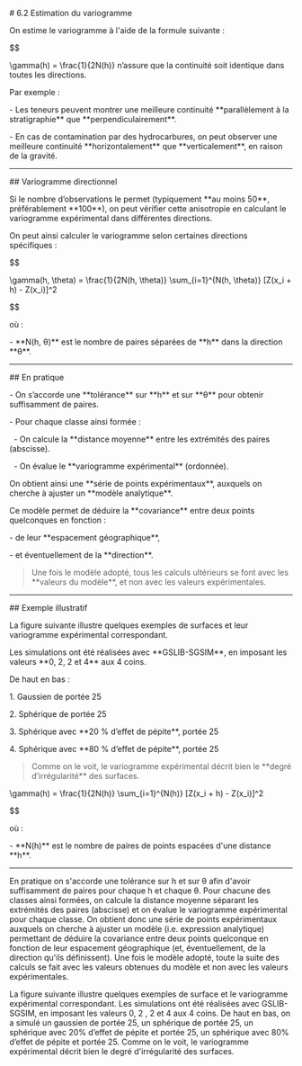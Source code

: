 \# 6.2 Estimation du variogramme



On estime le variogramme à l'aide de la formule suivante :



$$

\\gamma(h) = \\frac{1}{2N(h)} n’assure que la continuité soit identique dans toutes les directions.  

Par exemple :

\- Les teneurs peuvent montrer une meilleure continuité \*\*parallèlement à la stratigraphie\*\* que \*\*perpendiculairement\*\*.

\- En cas de contamination par des hydrocarbures, on peut observer une meilleure continuité \*\*horizontalement\*\* que \*\*verticalement\*\*, en raison de la gravité.



---



\## Variogramme directionnel



Si le nombre d’observations le permet (typiquement \*\*au moins 50\*\*, préférablement \*\*100\*\*), on peut vérifier cette anisotropie en calculant le variogramme expérimental dans différentes directions.



On peut ainsi calculer le variogramme selon certaines directions spécifiques :



$$

\\gamma(h, \\theta) = \\frac{1}{2N(h, \\theta)} \\sum\_{i=1}^{N(h, \\theta)} \[Z(x\_i + h) - Z(x\_i)]^2

$$



où :

\- \*\*N(h, θ)\*\* est le nombre de paires séparées de \*\*h\*\* dans la direction \*\*θ\*\*.



---



\## En pratique



\- On s’accorde une \*\*tolérance\*\* sur \*\*h\*\* et sur \*\*θ\*\* pour obtenir suffisamment de paires.

\- Pour chaque classe ainsi formée :

&nbsp; - On calcule la \*\*distance moyenne\*\* entre les extrémités des paires (abscisse).

&nbsp; - On évalue le \*\*variogramme expérimental\*\* (ordonnée).



On obtient ainsi une \*\*série de points expérimentaux\*\*, auxquels on cherche à ajuster un \*\*modèle analytique\*\*.  

Ce modèle permet de déduire la \*\*covariance\*\* entre deux points quelconques en fonction :

\- de leur \*\*espacement géographique\*\*,

\- et éventuellement de la \*\*direction\*\*.



> Une fois le modèle adopté, tous les calculs ultérieurs se font avec les \*\*valeurs du modèle\*\*, et non avec les valeurs expérimentales.



---



\## Exemple illustratif



La figure suivante illustre quelques exemples de surfaces et leur variogramme expérimental correspondant.  

Les simulations ont été réalisées avec \*\*GSLIB-SGSIM\*\*, en imposant les valeurs \*\*0, 2, 2 et 4\*\* aux 4 coins.



De haut en bas :

1\. Gaussien de portée 25  

2\. Sphérique de portée 25  

3\. Sphérique avec \*\*20 % d’effet de pépite\*\*, portée 25  

4\. Sphérique avec \*\*80 % d’effet de pépite\*\*, portée 25



> Comme on le voit, le variogramme expérimental décrit bien le \*\*degré d’irrégularité\*\* des surfaces.

\\gamma(h) = \\frac{1}{2N(h)} \\sum\_{i=1}^{N(h)} \[Z(x\_i + h) - Z(x\_i)]^2

$$



où :

\- \*\*N(h)\*\* est le nombre de paires de points espacées d'une distance \*\*h\*\*.



---



En pratique on s'accorde une tolérance sur h et sur θ afin d'avoir suffisamment de paires pour chaque h et chaque θ. Pour chacune des classes ainsi formées, on calcule la distance moyenne séparant les extrémités des paires (abscisse) et on évalue le variogramme expérimental pour chaque classe. On obtient donc une série de points expérimentaux auxquels on cherche à ajuster un modèle (i.e. expression analytique) permettant de déduire la covariance entre deux points quelconque en fonction de leur espacement géographique (et, éventuellement, de la direction qu'ils définissent). Une fois le modèle adopté, toute la suite des calculs se fait avec les valeurs obtenues du modèle et non avec les valeurs expérimentales.



La figure suivante illustre quelques exemples de surface et le variogramme expérimental correspondant. Les simulations ont été réalisées avec GSLIB-SGSIM, en imposant les valeurs 0, 2 , 2 et 4 aux 4 coins. De haut en bas, on a simulé un gaussien de portée 25, un sphérique de portée 25, un sphérique avec 20% d’effet de pépite et portée 25, un sphérique avec 80% d’effet de pépite et portée 25. Comme on le voit, le variogramme expérimental décrit bien le degré d'irrégularité des surfaces.

